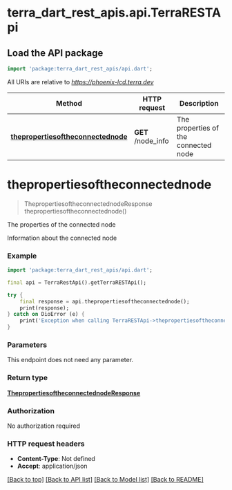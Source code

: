# terra_dart_rest_apis.api.TerraRESTApi

## Load the API package
```dart
import 'package:terra_dart_rest_apis/api.dart';
```

All URIs are relative to *https://phoenix-lcd.terra.dev*

Method | HTTP request | Description
------------- | ------------- | -------------
[**thepropertiesoftheconnectednode**](TerraRESTApi.md#thepropertiesoftheconnectednode) | **GET** /node_info | The properties of the connected node


# **thepropertiesoftheconnectednode**
> ThepropertiesoftheconnectednodeResponse thepropertiesoftheconnectednode()

The properties of the connected node

Information about the connected node

### Example
```dart
import 'package:terra_dart_rest_apis/api.dart';

final api = TerraRestApi().getTerraRESTApi();

try {
    final response = api.thepropertiesoftheconnectednode();
    print(response);
} catch on DioError (e) {
    print('Exception when calling TerraRESTApi->thepropertiesoftheconnectednode: $e\n');
}
```

### Parameters
This endpoint does not need any parameter.

### Return type

[**ThepropertiesoftheconnectednodeResponse**](ThepropertiesoftheconnectednodeResponse.md)

### Authorization

No authorization required

### HTTP request headers

 - **Content-Type**: Not defined
 - **Accept**: application/json

[[Back to top]](#) [[Back to API list]](../README.md#documentation-for-api-endpoints) [[Back to Model list]](../README.md#documentation-for-models) [[Back to README]](../README.md)

